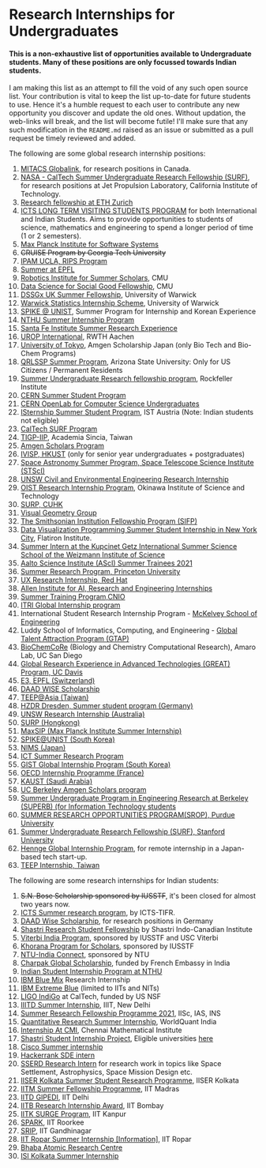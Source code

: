 # Research Internships for Undergraduates

#### This is a non-exhaustive list of opportunities available to Undergraduate students. Many of these positions are only focussed towards Indian students.

I am making this list as an attempt to fill the void of any such open source list. Your contribution is vital to keep the list up-to-date for future students to use. Hence it's a humble request to each user to contribute any new opportunity you discover and update the old ones. Without updation, the web-links will break, and the list will become futile! I'll make sure that any such modification in the `README.md` raised as an issue or submitted as a pull request be timely reviewed and added.

The following are some global research internship positions:

1. [MITACS Globalink](https://www.mitacs.ca/en/programs/globalink/globalink-research-internship), for research positions in Canada.
2. [NASA - CalTech Summer Undergraduate Research Fellowship (SURF)](https://www.jpl.nasa.gov/edu/intern/apply/caltech-summer-undergraduate-research-fellowship/), for research positions at Jet Propulsion Laboratory, California Institute of Technology.
3. [Research fellowship at ETH Zurich](https://www.inf.ethz.ch/studies/summer-research-fellowship.html)
4. [ICTS LONG TERM VISITING STUDENTS PROGRAM](https://www.icts.res.in/academic/long-term-visiting-student-program) for both International and Indian Students. Aims to provide opportunities to students of science, mathematics and engineering to spend a longer period of time (1 or 2 semesters).
4. [Max Planck Institute for Software Systems](https://apply.mpi-sws.org/register/internship/)
5. ~~CRUISE Program by Georgia Tech University~~
6. [IPAM UCLA, RIPS Program](http://www.ipam.ucla.edu/programs/student-research-programs/)
7. [Summer at EPFL](https://summer.epfl.ch/)
9. [Robotics Institute for Summer Scholars](https://riss.ri.cmu.edu/), CMU
10. [Data Science for Social Good Fellowship](https://www.dssgfellowship.org/), CMU
11. [DSSGx UK Summer Fellowship](https://warwick.ac.uk/research/data-science/warwick-data/dssgx/), University of Warwick
12. [Warwick Statistics Internship Scheme](https://warwick.ac.uk/fac/sci/statistics/research/internships/), University of Warwick
13. [SPIKE @ UNIST](https://spike.unist.ac.kr:10449/02_learn/learn03.php), Summer Program for Internship and Korean Experience
14. [NTHU Summer Internship Program](http://eng-en.web.nthu.edu.tw/files/14-1130-129169,r1447-1.php)
15. [Santa Fe Institute Summer Research Experience](https://www.santafe.edu/engage/learn/programs/undergraduate-complexity-research)
16. [UROP International](http://www.rwth-aachen.de/cms/root/Forschung/Angebote-fuer-Forschende/Angebote-fuer-Studierende/UROP/UROP-INternational/~wnr/Informationen-fuer-Studierende/?lidx=1), RWTH Aachen
17. [University of Tokyo](http://www.amgenscholars.com/japan-program), Amgen Scholarship Japan (only Bio Tech and Bio-Chem Programs)
18. [QRLSSP Summer Program](https://qrlssp.asu.edu/summerprogram), Arizona State University: Only for US Citizens / Permanent Residents
19. [Summer Undergraduate Research fellowship program](https://www.rockefeller.edu/education-and-training/surf/), Rockfeller Institute
20. [CERN Summer Student Program](https://careers.cern/summer)  
21. [CERN OpenLab for Computer Science Undergraduates](https://openlab.cern/education)
22. [ISternship Summer Student Program](https://phd.pages.ist.ac.at/isternship/), IST Austria (Note: Indian students not eligible)
23. [CalTech SURF Program](https://sfp.caltech.edu/undergraduate-research/programs/surf/application_information)
24. [TIGP-IIP](https://tigpsip.apps.sinica.edu.tw/index.php), Academia Sincia, Taiwan
25. [Amgen Scholars Program](amgenscholars.com/asia-program)
26. [IVISP, HKUST](https://pg.ust.hk/ivisp) (only for senior year undergraduates + postgraduates)
27. [Space Astronomy Summer Program, Space Telescope Science Institute (STScI)](http://www.stsci.edu/opportunities/space-astronomy-summer-program)
28. [UNSW Civil and Environmental Engineering Research Internship](https://www.engineering.unsw.edu.au/civil-engineering/study-with-us/international-exchange/research-internship-to-unsw-for-international-students)
29. [OIST Research Internship Program](https://admissions.oist.jp/oist-research-internship-program-description), Okinawa Institute of Science and Technology
30. [SURP, CUHK](http://www.summer.cuhk.edu.hk/surp/)
31. [Visual Geometry Group](https://www.robots.ox.ac.uk/~vgg/)
32. [The Smithsonian Institution Fellowship Program (SIFP)](https://www.smithsonianofi.com/fellowship-opportunities/smithsonian-institution-fellowship-program/)
33. [Data Visualization Programming Summer Student Internship in New York City](https://simonsfoundation.wd1.myworkdayjobs.com/en-US/simonsfoundationcareers/job/162-Fifth-Avenue/Data-Visualization-Intern--SCC_R0000579), Flatiron Institute.
34. [Summer Intern at the Kupcinet Getz International Summer Science School of the Weizmann Institute of Science](https://www.weizmann.ac.il/feinberg/admissions/kupcinet-getz-international-summer-school/about-program-0)
35. [Aalto Science Institute (AScI) Summer Trainees 2021](https://www.aalto.fi/en/open-positions/aalto-science-institute-asci-summer-trainees-2021)
36. [Summer Research Program, Princeton University](https://undergraduateresearch.princeton.edu/programs/summer-programs?field_princeton_status_eligibili_value=Non-Princeton+undergrads&field_class_year_eligibility_value=Juniors&field_division_value=Engineering)
37. [UX Research Internship, Red Hat](https://us-redhat.icims.com/jobs/83084/remote-us-nc/job)
38. [Allen Institute for AI, Research and Engineering Internships](https://allenai.org/internships)
39. [Summer Training Program,CNIO](https://www.cnio.es/en/education-and-career-development/career-development-programmes/undergraduate-students/)
40. [ITRI Global Internship program](https://www.itri.org.tw/english/ListStyle.aspx?DisplayStyle=05&SiteID=1&MmmID=617731531432246346)
41. International Student Research Internship Program - [McKelvey School of Engineering](https://engineering.wustl.edu/academics/undergraduate-research/international-student-research-internship-program.html)
42. Luddy School of Informatics, Computing, and Engineering - [Global Talent Attraction Program (GTAP)](https://luddy.indiana.edu/research/student-research/fellowship.html)
43. [BioChemCoRe](https://biochemcore.ucsd.edu/) (Biology and Chemistry Computational Research), Amaro Lab, UC San Diego 
44. [Global Research Experience in Advanced Technologies (GREAT) Program, UC Davis](https://great.ucdavis.edu/)
45. [E3, EPFL (Switzerland)](https://eee.epfl.ch/)
46. [DAAD WISE Scholarship](https://www2.daad.de/deutschland/stipendium/datenbank/en/21148-scholarship-database/?detail=50015295)
47. [TEEP@Asia (Taiwan)](https://teep.studyintaiwan.org/programs/Engineering)
48. [HZDR Dresden, Summer student program (Germany)](https://www.hzdr.de/db/Cms?pOid=34387&pNid=2519)
49. [UNSW Research Internship (Australia)](https://www.science.unsw.edu.au/student-life/student-opportunities/research-internships)
50. [SURP (Hongkong)](http://www.summer.cuhk.edu.hk/surp/?fbclid=IwAR0-H6g4x7UetRxFQkcnK95zvgjkp81TjgCZlBgv-NjrRSxWiOxy84TZuhw)
51. [MaxSIP (Max Planck Institute Summer Internship)](https://imprs-ls.opencampus.net/en/maxsip_application_info)
52. [SPIKE@UNIST (South Korea)](https://spike.unist.ac.kr:10449/02_learn/learn03.php)
53. [NIMS (Japan)](https://www.nims.go.jp/eng/hr-development/internship.html)
54. [ICT Summer Research Program](https://ict.usc.edu/academics/internships/application/)
55. [GIST Global Internship Program (South Korea)](https://www.gist.ac.kr/en/html/sub07/0702.html)
56. [OECD Internship Programme (France)](https://www.oecd.org/careers/internship-programme/)
57. [KAUST (Saudi Arabia)](https://vsrp.kaust.edu.sa/)
58. [UC Berkeley Amgen Scholars program](https://amgenscholars.berkeley.edu/)
59. [Summer Undergraduate Program in Engineering Research at Berkeley (SUPERB) (for Information Technology students](https://eecs.berkeley.edu/resources/undergrads/research/superb)
60. [SUMMER RESEARCH OPPORTUNITIES PROGRAM(SROP), Purdue University](https://www.purdue.edu/gradschool/diversity/programs/summer-research-opportunities-program/)
61. [Summer Undergraduate Research Fellowship (SURF), Stanford University](https://engineering.stanford.edu/students-academics/equity-and-inclusion-initiatives/prospective-graduate-programs/summer)
62. [Hennge Global Internship Program](https://hennge.com/global/gip.html), for remote internship in a Japan-based tech start-up.
63. [TEEP Internship, Taiwan](https://www.roc-taiwan.org/in_en/post/2749.html)

The following are some research internships for Indian students:

1. ~~S.N. Bose Scholarship sponsored by IUSSTF~~, it's been closed for almost two years now.
2. [ICTS Summer research program](https://www.icts.res.in/academic/summer-research-program), by ICTS-TIFR.
3. [DAAD Wise Scholarship](https://www.daad.de/go/en/stipa50015295), for research positions in Germany
4. [Shastri Research Student Fellowship](https://www.shastriinstitute.org/shastri-research-student-fellowship) by Shastri Indo-Canadian Institute
5. [Viterbi India Program](https://www.iusstf.org/program/iusstf-viterbi-program), sponsored by IUSSTF and USC Viterbi
6. [Khorana Program for Scholars](https://www.iusstf.org/program/khorana-program-for-scholars), sponsored by IUSSTF
7. [NTU-India Connect](https://www.ntu.edu.sg/education/student-exchanges/india-connect@ntu), sponsored by NTU
8. [Charpak Global Scholarship](https://www.inde.campusfrance.org/charpak-lab-scholarship), funded by French Embassy in India
9. [Indian Student Internship Program at NTHU](http://oga.nthu.edu.tw/news.php?id=233&lang=en)
10. [IBM Blue Mix](https://researcher.watson.ibm.com/researcher/view_group_subpage.php?id=8101) Research Internship
11. [IBM Extreme Blue](http://www-07.ibm.com/employment/in/students/extreme-blue/index.html) (limited to IITs and NITs)
12. [LIGO IndiGo](http://jobs.gw-indigo.org/tiki-index.php?page=LIGO-IndIGO+Summer+Students+Program) at CalTech, funded by US NSF
13. [IIITD Summer Internship](https://www.iiitd.ac.in/placement/internships), IIIT, New Delhi
14. [Summer Research Fellowship Programme 2021](https://web-japps.ias.ac.in:8443/fellowship2021/application_instructions.jsp), IISc, IAS, INS
15. [Quantitative Research Summer Internship](https://websim.worldquantchallenge.com/en/cms/wqc/summerprograms/india/), WorldQuant India
16. [Internship At CMI](https://www.cmi.ac.in/admissions/internships.php), Chennai Mathematical Institute
17. [Shastri Student Internship Project](https://www.shastriinstitute.org/Shastri_Student_Internship_Project), Eligible universities [here](https://www.shastriinstitute.org/member-council)
18. [Cisco Summer internship](https://jobs.cisco.com/jobs/ProjectDetail/Software-Engineer-Bachelor-s-Intern-United-States/1295250?source=Pitt+CSC&tags=CDC+SnNG+students-and-new-graduate-programs)
19. [Hackerrank SDE intern](https://breakinghierarchy.com/hackerrank-sde-intern/)
20. [SSERD Research Intern](https://www.sserd.org/internship/) for research work in topics like Space Settlement, Astrophysics, Space Mission Design etc.
21. [IISER Kolkata Summer Student Research Programme](https://www.iiserkol.ac.in/~summer.research/), IISER Kolkata
22. [IITM Summer Fellowship Programme](https://sfp.iitm.ac.in), IIT Madras
23. [IITD GIPEDI](https://web.iitd.ac.in/~subrat/SummerInternshipRules.htm), IIT Delhi
24. [IITB Research Internship Award](http://www.iitb.ac.in/en/education/research-internship), IIT Bombay
25. [IITK SURGE Program](http://surge.iitk.ac.in/about.html), IIT Kanpur
26. [SPARK](http://spark.iitr.ac.in/), IIT Roorkee
27. [SRIP](https://srip.iitgn.ac.in/info/), IIT Gandhinagar
28. [IIT Ropar Summer Internship](https://onlineportal.iitrpr.ac.in/sia-21)[ [Information]](https://www.iitrpr.ac.in/sites/default/files/Advertisement%20for%20Summer%20Internship%202021.pdf), IIT Ropar
29. [Bhaba Atomic Research Centre](http://www.barc.gov.in/student/)
30. [ISI Kolkata Summer Internship](https://www.isical.ac.in/~rcbose/internship/index.html)

